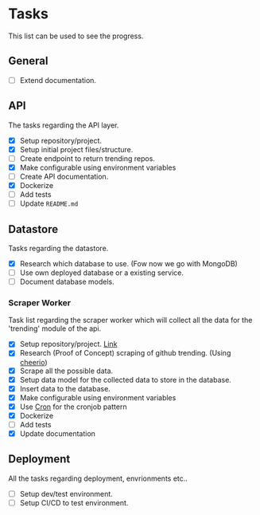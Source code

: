 # Tasks
This list can be used to see the progress.

## General
- [ ] Extend documentation.

## API
The tasks regarding the API layer. 

- [X] Setup repository/project.
- [X] Setup initial project files/structure.
- [ ] Create endpoint to return trending repos.
- [X] Make configurable using environment variables
- [ ] Create API documentation.
- [X] Dockerize
- [ ] Add tests
- [ ] Update `README.md`

## Datastore
Tasks regarding the datastore.

- [X] Research which database to use. (Fow now we go with MongoDB)
- [ ] Use own deployed database or a existing service.
- [ ] Document database models.

### Scraper Worker
Task list regarding the scraper worker which will collect all the data for the 'trending' module of the api.

- [X] Setup repository/project. [Link](https://github.com/RolfKoenders/gitpoint-api-trending-scraper)
- [X] Research (Proof of Concept) scraping of github trending. (Using [cheerio](https://github.com/cheeriojs/cheerio))
- [X] Scrape all the possible data.
- [X] Setup data model for the collected data to store in the database.
- [X] Insert data to the database.
- [X] Make configurable using environment variables
- [X] Use [Cron](https://www.npmjs.com/package/cron) for the cronjob pattern
- [X] Dockerize
- [ ] Add tests
- [X] Update documentation

## Deployment
All the tasks regarding deployment, envrionments etc..

- [ ] Setup dev/test environment.
- [ ] Setup CI/CD to test environment. 
